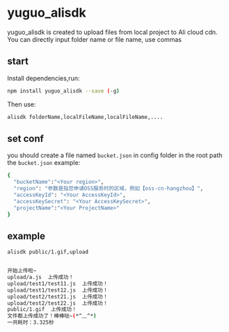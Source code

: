 # yuguo_alisdk
yuguo_alisdk is created to upload files from local project to Ali cloud cdn.
You can directly input folder name or file name, use commas

## start
Install dependencies,run: 
```bash
npm install yuguo_alisdk --save (-g)
```


Then use: 
```bash
alisdk folderName,localFileName,localFileName,....
```

## set conf

you should create a file named `bucket.json`  in config folder in the root path
the `bucket.json` example:

```bash
{
  "bucketName":"<Your region>",
  "region": "参数是指您申请OSS服务时的区域，例如【oss-cn-hangzhou】",
  "accessKeyId": "<Your AccessKeyId>",
  "accessKeySecret": "<Your AccessKeySecret>",
  "projectName":"<Your ProjectName>"
}
```

## example 
```bash
alisdk public/1.gif,upload
```
```bash

开始上传啦~
upload/a.js  上传成功！
upload/test1/test11.js  上传成功！
upload/test1/test12.js  上传成功！
upload/test2/test21.js  上传成功！
upload/test2/test22.js  上传成功！
public/1.gif  上传成功！
文件都上传成功了！棒棒哒~(*^﹏^*)
一共耗时：3.325秒

```
